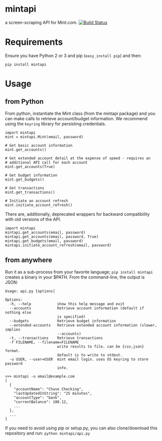 mintapi
=======

a screen-scraping API for Mint.com. [![Build Status](https://travis-ci.org/mrooney/mintapi.svg?branch=master)](https://travis-ci.org/mrooney/mintapi)

Requirements
===
Ensure you have Python 2 or 3 and pip (`easy_install pip`) and then:

    pip install mintapi

Usage
===

from Python
---
From python, instantiate the Mint class (from the mintapi package) and you can
make calls to retrieve account/budget information.  We recommend using the
`keyring` library for persisting credentials.

    import mintapi
    mint = mintapi.Mint(email, password)
    
    # Get basic account information
    mint.get_accounts()
    
    # Get extended account detail at the expense of speed - requires an
    # additional API call for each account
    mint.get_accounts(True)
    
    # Get budget information
    mint.get_budgets()

    # Get transactions
    mint.get_transactions()
    
    # Initiate an account refresh
    mint.initiate_account_refresh()

There are, additionally, deprecated wrappers for backward compatibility with
old versions of the API.

    import mintapi
    mintapi.get_accounts(email, password)
    mintapi.get_accounts(email, password, True)
    mintapi.get_budgets(email, password)
    mintapi.initiate_account_refresh(email, password)

from anywhere
---
Run it as a sub-process from your favorite language; `pip install mintapi` creates a binary in your $PATH. From the command-line, the output is JSON:

    Usage: api.py [options]

    Options:
      -h, --help            show this help message and exit
      --accounts            Retrieve account information (default if nothing else
                            is specified)
      --budgets             Retrieve budget information
      --extended-accounts   Retrieve extended account information (slower, implies
                            --accounts)
      -t, --transactions    Retrieve transactions
      -f FILENAME, --filename=FILENAME
                            write results to file. can be {csv,json} format.
                            default is to write to stdout.
      -u USER, --user=USER  mint email login. uses OS keyring to store password
                            info.
    
    >>> mintapi -u email@example.com
    [
      {
        "accountName": "Chase Checking", 
        "lastUpdatedInString": "25 minutes", 
        "accountType": "bank", 
        "currentBalance": 100.12,
        ...
      },
      ...
    ]


If you need to avoid using pip or setup.py, you can also clone/download
this repository and run: ``python mintapi/api.py``
